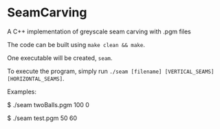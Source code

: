# SeamCarving

A C++ implementation of greyscale seam carving with .pgm files

The code can be built using `make clean && make`.

One executable will be created, `seam`.

To execute the program, simply run `./seam [filename] [VERTICAL_SEAMS] [HORIZONTAL_SEAMS]`.

Examples:

$ ./seam twoBalls.pgm 100 0

$ ./seam test.pgm 50 60

